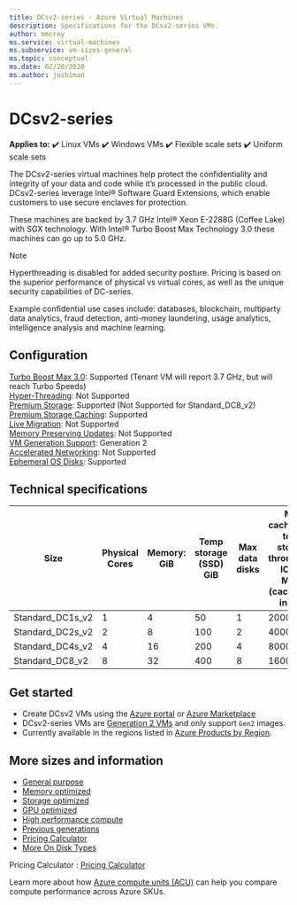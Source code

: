 ```yaml
---
title: DCsv2-series - Azure Virtual Machines
description: Specifications for the DCsv2-series VMs.
author: mmcrey
ms.service: virtual-machines
ms.subservice: vm-sizes-general
ms.topic: conceptual
ms.date: 02/20/2020
ms.author: jushiman
---
```


# DCsv2-series

**Applies to:** :heavy_check_mark: Linux VMs :heavy_check_mark: Windows VMs :heavy_check_mark: Flexible scale sets :heavy_check_mark: Uniform scale sets

The DCsv2-series virtual machines help protect the confidentiality and integrity of your data and code while it’s processed in the public cloud. DCsv2-series leverage Intel® Software Guard Extensions, which enable customers to use secure enclaves for protection.

These machines are backed by 3.7 GHz Intel® Xeon E-2288G (Coffee Lake) with SGX technology. With Intel® Turbo Boost Max Technology 3.0 these machines can go up to 5.0 GHz. 

> [!NOTE]
> Hyperthreading is disabled for added security posture. Pricing is based on the superior performance of physical vs virtual cores, as well as the unique security capabilities of DC-series.

Example confidential use cases include: databases, blockchain, multiparty data analytics, fraud detection, anti-money laundering, usage analytics, intelligence analysis and machine learning.

## Configuration

[Turbo Boost Max 3.0](https://www.intel.com/content/www/us/en/gaming/resources/turbo-boost.html): Supported (Tenant VM will report 3.7 GHz, but will reach Turbo Speeds)<br>
[Hyper-Threading](https://www.intel.com/content/www/us/en/gaming/resources/hyper-threading.html): Not Supported<br>
[Premium Storage](premium-storage-performance.md): Supported (Not Supported for Standard_DC8_v2)<br>
[Premium Storage Caching](premium-storage-performance.md): Supported<br>
[Live Migration](maintenance-and-updates.md): Not Supported<br>
[Memory Preserving Updates](maintenance-and-updates.md): Not Supported<br>
[VM Generation Support](generation-2.md): Generation 2<br>
[Accelerated Networking](../virtual-network/create-vm-accelerated-networking-cli.md): Not Supported<br>
[Ephemeral OS Disks](ephemeral-os-disks.md): Supported <br>

## Technical specifications

| Size             | Physical Cores | Memory: GiB | Temp storage (SSD) GiB | Max data disks | Max cached and temp storage throughput: IOPS / MBps (cache size in GiB) | Max NICs / Expected network bandwidth  (MBps) | EPC Memory (MiB) |
|------------------|------|-------------|------------------------|----------------|-------------------------------------------------------------------------|----------------------------------------------|---------------------|
| Standard_DC1s_v2 | 1    | 4           | 50                     | 1              | 2000/16                                                                                               | 2   | 28                                      |
| Standard_DC2s_v2 | 2    | 8           | 100                    | 2              | 4000/32                                                                                               | 2  | 56                                          |
| Standard_DC4s_v2 | 4    | 16          | 200                    | 4              | 8000/64                                                                                               | 2  | 112                                          |
| Standard_DC8_v2  | 8   | 32          | 400                    | 8              | 16000/128                                                                                         | 2   | 168                                         |


## Get started

- Create DCsv2 VMs using the [Azure portal](./linux/quick-create-portal.md) or [Azure Marketplace](https://azuremarketplace.microsoft.com/marketplace/apps/microsoft-azure-compute.acc-virtual-machine-v2?tab=overview)
- DCsv2-series VMs are [Generation 2 VMs](./generation-2.md#creating-a-generation-2-vm) and only support `Gen2` images.
- Currently available in the regions listed in [Azure Products by Region](https://azure.microsoft.com/global-infrastructure/services/?products=virtual-machines&regions=all).

## More sizes and information

- [General purpose](sizes-general.md)
- [Memory optimized](sizes-memory.md)
- [Storage optimized](sizes-storage.md)
- [GPU optimized](sizes-gpu.md)
- [High performance compute](sizes-hpc.md)
- [Previous generations](sizes-previous-gen.md)
- [Pricing Calculator](https://azure.microsoft.com/pricing/calculator/)
- [More On Disk Types](./disks-types.md#ultra-disks)

Pricing Calculator : [Pricing Calculator](https://azure.microsoft.com/pricing/calculator/)

Learn more about how [Azure compute units (ACU)](acu.md) can help you compare compute performance across Azure SKUs.
